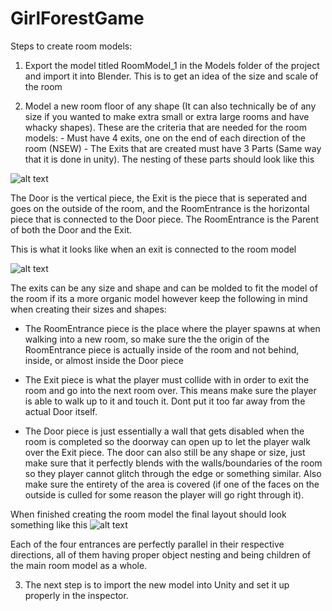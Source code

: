 # GirlForestGame

Steps to create room models:

1. Export the model titled RoomModel_1 in the Models folder of the project and import it into Blender. This is to get an idea of the size and scale of the room

2. Model a new room floor of any shape (It can also technically be of any size if you wanted to make extra small or extra large rooms and have whacky shapes).
These are the criteria that are needed for the room models:
        - Must have 4 exits, one on the end of each direction of the room (NSEW)
        - The Exits that are created must have 3 Parts (Same way that it is done in unity). The nesting of these parts should look like this
        
![alt text](https://drive.google.com/file/d/1IlQL2vX_tbdguPtlZc5CyK-jsS2qioJ4/view?usp=share_link)
             
The Door is the vertical piece, the Exit is the piece that is seperated and goes on the outside of the room, and the RoomEntrance is the horizontal piece that is connected to the Door piece. The RoomEntrance is the Parent of both the Door and the Exit.
        
This is what it looks like when an exit is connected to the room model

![alt text](https://drive.google.com/file/d/12maHqDgXGF6WTpfm6XT0zhhn_BCgwr0q/view?usp=share_link)
             
The exits can be any size and shape and can be molded to fit the model of the room if its a more organic model however keep the following in mind                       when creating their sizes and shapes:

  - The RoomEntrance piece is the place where the player spawns at when walking into a new room, so make sure the the origin of the RoomEntrance piece is actually inside of the room and not behind, inside, or almost inside the Door piece
  
  - The Exit piece is what the player must collide with in order to exit the room and go into the next room over. This means make sure the player is able to walk up to it and touch it. Dont put it too far away from the actual Door itself.
  
  - The Door piece is just essentially a wall that gets disabled when the room is completed so the doorway can open up to let the player walk over the Exit piece. The door can also still be any shape or size, just make sure that it perfectly blends with the walls/boundaries of the room so they player cannot glitch through the edge or something similar. Also make sure the entirety of the area is covered (if one of the faces on the outside is culled for some reason the player will go right through it).

When finished creating the room model the final layout should look something like this
![alt text](https://drive.google.com/file/d/1TEizx3sPgJMIO_HRL_e6JXtCns2pnJ5K/view?usp=share_link)
 
Each of the four entrances are perfectly parallel in their respective directions, all of them having proper object nesting and being children of the main room model as a whole.

3. The next step is to import the new model into Unity and set it up properly in the inspector.
